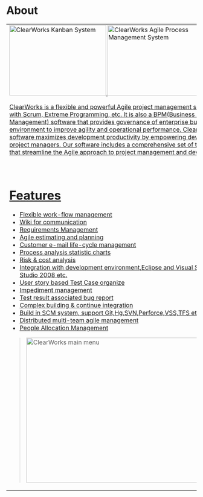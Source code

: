 # About #

<table><tr><td>
<a href='http://www.sevenuc.com/image/mainmenu_en.jpg'>
<img src='http://www.sevenuc.com/image/kanban.jpg' alt='ClearWorks Kanban System' height='186' border='0' width='256'>
<a href='http://www.sevenuc.com/image/mainmenu_en.jpg'>
<img src='http://www.sevenuc.com/image/cumulate.png' alt='ClearWorks Agile Process Management System' height='186' border='0' width='256'>

ClearWorks is a flexible and powerful Agile project management software that works with Scrum, Extreme Programming, etc. It is also a BPM(Business Process Management) software that provides governance of enterprise business's process environment to improve agility and operational performance. ClearWorks Agile software maximizes development productivity by empowering developers and project managers. Our software includes a comprehensive set of tools and features that streamline the Agile approach to project management and development.<br>
<br>
<br>
<h1>Features</h1>

<ul><li>Flexible work-flow management<br>
</li><li>Wiki for communication<br>
</li><li>Requirements Management<br>
</li><li>Agile estimating and planning<br>
</li><li>Customer e-mail life-cycle management<br>
</li><li>Process analysis statistic charts<br>
</li><li>Risk & cost analysis<br>
</li><li>Integration with development environment,Eclipse and Visual Studio 2005/Visual Studio 2008 etc.<br>
</li><li>User story based Test Case organize<br>
</li><li>Impediment management<br>
</li><li>Test result associated bug report<br>
</li><li>Complex building & continue integration<br>
</li><li>Build in SCM system, support Git,Hg,SVN,Perforce,VSS,TFS etc.<br>
</li><li>Distributed multi-team agile management<br>
</li><li>People Allocation Management</li></ul>


<a href='http://www.sevenuc.com/image/mainmenu_en.jpg'>
<blockquote><img src='http://www.sevenuc.com/image/mainmenu_en.jpg' alt='ClearWorks main menu' height='384' border='0' width='600'>